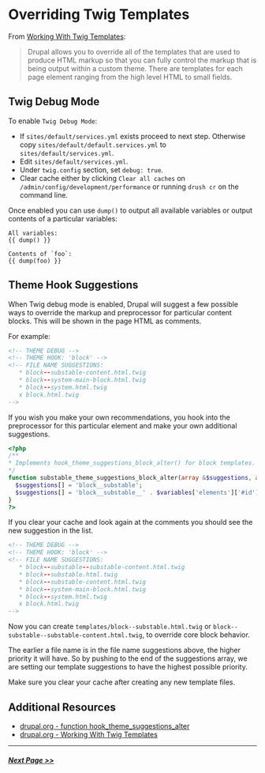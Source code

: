 # Overriding Twig Templates

From [Working With Twig Templates](https://www.drupal.org/docs/8/theming/twig/working-with-twig-templates):
> Drupal allows you to override all of the templates that are used to produce HTML markup so that you can fully control the markup that is being output within a custom theme. There are templates for each page element ranging from the high level HTML to small fields.

## Twig Debug Mode
To enable `Twig Debug Mode`:

- If `sites/default/services.yml` exists proceed to next step. Otherwise copy `sites/default/default.services.yml` to `sites/default/services.yml`.
- Edit `sites/default/services.yml`.
- Under `twig.config` section, set `debug: true`.
- Clear cache either by clicking `Clear all caches` on `/admin/config/development/performance` or running `drush cr` on the command line.

Once enabled you can use `dump()` to output all available variables or output contents of a particular variables:

```
All variables:
{{ dump() }}

Contents of `foo`:
{{ dump(foo) }}
```

## Theme Hook Suggestions

When Twig debug mode is enabled, Drupal will suggest a few possible ways to override the markup and preprocessor for particular content blocks. This will be shown in the page HTML as comments.

For example:

```html
<!-- THEME DEBUG -->
<!-- THEME HOOK: 'block' -->
<!-- FILE NAME SUGGESTIONS:
   * block--substable-content.html.twig
   * block--system-main-block.html.twig
   * block--system.html.twig
   x block.html.twig
-->
```

If you wish you make your own recommendations, you hook into the preprocessor
for this particular element and make your own additional suggestions.

```php
<?php
/**
* Implements hook_theme_suggestions_block_alter() for block templates.
*/
function substable_theme_suggestions_block_alter(array &$suggestions, array $variables) {
  $suggestions[] = 'block__substable';
  $suggestions[] = 'block__substable__' . $variables['elements']['#id'];
}
?>
```

If you clear your cache and look again at the comments you should see the new
suggestion in the list.
```html
<!-- THEME DEBUG -->
<!-- THEME HOOK: 'block' -->
<!-- FILE NAME SUGGESTIONS:
   * block--substable--substable-content.html.twig
   * block--substable.html.twig
   * block--substable-content.html.twig
   * block--system-main-block.html.twig
   * block--system.html.twig
   x block.html.twig
-->
```

Now you can create `templates/block--substable.html.twig` or `block--substable--substable-content.html.twig`, to override core block behavior.

The earlier a file name is in the file name suggestions above, the higher
priority it will have. So by pushing to the end of the suggestions array, we are
setting our template suggestions to have the highest possible priority.

Make sure you clear your cache after creating any new template files.

## Additional Resources
- [drupal.org - function hook_theme_suggestions_alter](https://api.drupal.org/api/drupal/core%21lib%21Drupal%21Core%21Render%21theme.api.php/function/hook_theme_suggestions_alter/8.3.x)
- [drupal.org - Working With Twig Templates](https://www.drupal.org/docs/8/theming/twig/working-with-twig-templates)

---

##### [Next Page >>](3.5-preprocessors.md)
